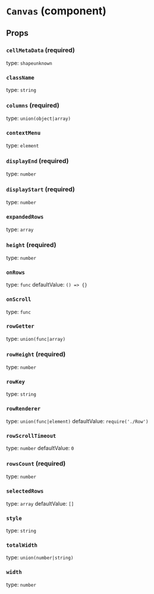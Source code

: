 `Canvas` (component)
====================



Props
-----

### `cellMetaData` (required)

type: `shapeunknown`


### `className`

type: `string`


### `columns` (required)

type: `union(object|array)`


### `contextMenu`

type: `element`


### `displayEnd` (required)

type: `number`


### `displayStart` (required)

type: `number`


### `expandedRows`

type: `array`


### `height` (required)

type: `number`


### `onRows`

type: `func`
defaultValue: `() => {}`


### `onScroll`

type: `func`


### `rowGetter`

type: `union(func|array)`


### `rowHeight` (required)

type: `number`


### `rowKey`

type: `string`


### `rowRenderer`

type: `union(func|element)`
defaultValue: `require('./Row')`


### `rowScrollTimeout`

type: `number`
defaultValue: `0`


### `rowsCount` (required)

type: `number`


### `selectedRows`

type: `array`
defaultValue: `[]`


### `style`

type: `string`


### `totalWidth`

type: `union(number|string)`


### `width`

type: `number`

